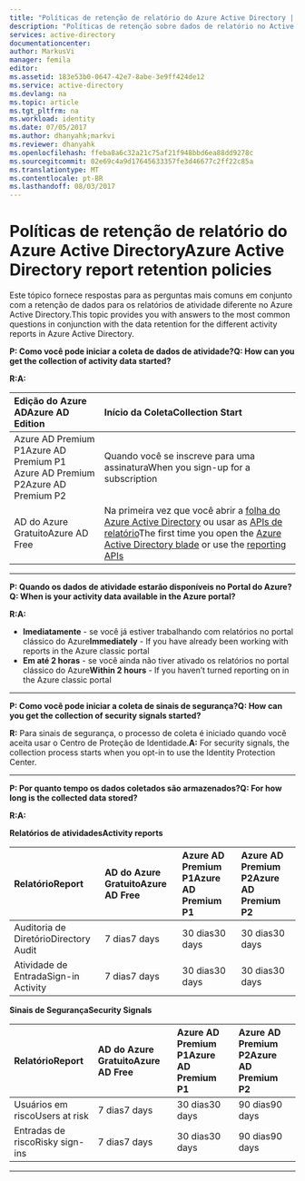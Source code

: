 ```yaml
---
title: "Políticas de retenção de relatório do Azure Active Directory | Microsoft Docs"
description: "Políticas de retenção sobre dados de relatório no Active Directory do Azure"
services: active-directory
documentationcenter: 
author: MarkusVi
manager: femila
editor: 
ms.assetid: 183e53b0-0647-42e7-8abe-3e9ff424de12
ms.service: active-directory
ms.devlang: na
ms.topic: article
ms.tgt_pltfrm: na
ms.workload: identity
ms.date: 07/05/2017
ms.author: dhanyahk;markvi
ms.reviewer: dhanyahk
ms.openlocfilehash: ffeba8a6c32a21c75af21f948bbd6ea88dd9278c
ms.sourcegitcommit: 02e69c4a9d17645633357fe3d46677c2ff22c85a
ms.translationtype: MT
ms.contentlocale: pt-BR
ms.lasthandoff: 08/03/2017
---
```

# <a name="azure-active-directory-report-retention-policies"></a><span data-ttu-id="395b1-103">Políticas de retenção de relatório do Azure Active Directory</span><span class="sxs-lookup"><span data-stu-id="395b1-103">Azure Active Directory report retention policies</span></span>


<span data-ttu-id="395b1-104">Este tópico fornece respostas para as perguntas mais comuns em conjunto com a retenção de dados para os relatórios de atividade diferente no Azure Active Directory.</span><span class="sxs-lookup"><span data-stu-id="395b1-104">This topic provides you with answers to the most common questions in conjunction with the data retention for the different activity reports in Azure Active Directory.</span></span> 

<span data-ttu-id="395b1-105">**P: Como você pode iniciar a coleta de dados de atividade?**</span><span class="sxs-lookup"><span data-stu-id="395b1-105">**Q: How can you get the collection of activity data started?**</span></span>

<span data-ttu-id="395b1-106">**R:**</span><span class="sxs-lookup"><span data-stu-id="395b1-106">**A:**</span></span>

| <span data-ttu-id="395b1-107">Edição do Azure AD</span><span class="sxs-lookup"><span data-stu-id="395b1-107">Azure AD Edition</span></span> | <span data-ttu-id="395b1-108">Início da Coleta</span><span class="sxs-lookup"><span data-stu-id="395b1-108">Collection Start</span></span> |
| :--              | :--   |
| <span data-ttu-id="395b1-109">Azure AD Premium P1</span><span class="sxs-lookup"><span data-stu-id="395b1-109">Azure AD Premium P1</span></span> <br /> <span data-ttu-id="395b1-110">Azure AD Premium P2</span><span class="sxs-lookup"><span data-stu-id="395b1-110">Azure AD Premium P2</span></span> | <span data-ttu-id="395b1-111">Quando você se inscreve para uma assinatura</span><span class="sxs-lookup"><span data-stu-id="395b1-111">When you sign-up for a subscription</span></span> |
| <span data-ttu-id="395b1-112">AD do Azure Gratuito</span><span class="sxs-lookup"><span data-stu-id="395b1-112">Azure AD Free</span></span> | <span data-ttu-id="395b1-113">Na primeira vez que você abrir a [folha do Azure Active Directory](https://ms.portal.azure.com/#blade/Microsoft_AAD_IAM/ActiveDirectoryMenuBlade/Overview) ou usar as [APIs de relatório](https://aka.ms/aadreports)</span><span class="sxs-lookup"><span data-stu-id="395b1-113">The first time you open the [Azure Active Directory blade](https://ms.portal.azure.com/#blade/Microsoft_AAD_IAM/ActiveDirectoryMenuBlade/Overview) or use the [reporting APIs](https://aka.ms/aadreports)</span></span>  |

---
<span data-ttu-id="395b1-114">**P: Quando os dados de atividade estarão disponíveis no Portal do Azure?**</span><span class="sxs-lookup"><span data-stu-id="395b1-114">**Q: When is your activity data available in the Azure portal?**</span></span>

<span data-ttu-id="395b1-115">**R:**</span><span class="sxs-lookup"><span data-stu-id="395b1-115">**A:**</span></span>

- <span data-ttu-id="395b1-116">**Imediatamente** - se você já estiver trabalhando com relatórios no portal clássico do Azure</span><span class="sxs-lookup"><span data-stu-id="395b1-116">**Immediately** - If you have already been working with reports in the Azure classic portal</span></span>
- <span data-ttu-id="395b1-117">**Em até 2 horas** - se você ainda não tiver ativado os relatórios no portal clássico do Azure</span><span class="sxs-lookup"><span data-stu-id="395b1-117">**Within 2 hours** - If you haven’t turned reporting on  in the Azure classic portal</span></span>

---
<span data-ttu-id="395b1-118">**P: Como você pode iniciar a coleta de sinais de segurança?**</span><span class="sxs-lookup"><span data-stu-id="395b1-118">**Q: How can you get the collection of security signals started?**</span></span>  

<span data-ttu-id="395b1-119">**R:** Para sinais de segurança, o processo de coleta é iniciado quando você aceita usar o Centro de Proteção de Identidade.</span><span class="sxs-lookup"><span data-stu-id="395b1-119">**A:** For security signals, the collection process starts when you opt-in to use the Identity Protection Center.</span></span> 


---
<span data-ttu-id="395b1-120">**P: Por quanto tempo os dados coletados são armazenados?**</span><span class="sxs-lookup"><span data-stu-id="395b1-120">**Q: For how long is the collected data stored?**</span></span>

<span data-ttu-id="395b1-121">**R:**</span><span class="sxs-lookup"><span data-stu-id="395b1-121">**A:**</span></span>

<span data-ttu-id="395b1-122">**Relatórios de atividades**</span><span class="sxs-lookup"><span data-stu-id="395b1-122">**Activity reports**</span></span>    

| <span data-ttu-id="395b1-123">Relatório</span><span class="sxs-lookup"><span data-stu-id="395b1-123">Report</span></span>                 | <span data-ttu-id="395b1-124">AD do Azure Gratuito</span><span class="sxs-lookup"><span data-stu-id="395b1-124">Azure AD Free</span></span> | <span data-ttu-id="395b1-125">Azure AD Premium P1</span><span class="sxs-lookup"><span data-stu-id="395b1-125">Azure AD Premium P1</span></span> | <span data-ttu-id="395b1-126">Azure AD Premium P2</span><span class="sxs-lookup"><span data-stu-id="395b1-126">Azure AD Premium P2</span></span> |
| :--                    | :--           | :--                 | :--                 |
| <span data-ttu-id="395b1-127">Auditoria de Diretório</span><span class="sxs-lookup"><span data-stu-id="395b1-127">Directory Audit</span></span>        | <span data-ttu-id="395b1-128">7 dias</span><span class="sxs-lookup"><span data-stu-id="395b1-128">7 days</span></span>        | <span data-ttu-id="395b1-129">30 dias</span><span class="sxs-lookup"><span data-stu-id="395b1-129">30 days</span></span>             | <span data-ttu-id="395b1-130">30 dias</span><span class="sxs-lookup"><span data-stu-id="395b1-130">30 days</span></span>             |
| <span data-ttu-id="395b1-131">Atividade de Entrada</span><span class="sxs-lookup"><span data-stu-id="395b1-131">Sign-in Activity</span></span>       | <span data-ttu-id="395b1-132">7 dias</span><span class="sxs-lookup"><span data-stu-id="395b1-132">7 days</span></span>        | <span data-ttu-id="395b1-133">30 dias</span><span class="sxs-lookup"><span data-stu-id="395b1-133">30 days</span></span>             | <span data-ttu-id="395b1-134">30 dias</span><span class="sxs-lookup"><span data-stu-id="395b1-134">30 days</span></span>             |

<span data-ttu-id="395b1-135">**Sinais de Segurança**</span><span class="sxs-lookup"><span data-stu-id="395b1-135">**Security Signals**</span></span>

| <span data-ttu-id="395b1-136">Relatório</span><span class="sxs-lookup"><span data-stu-id="395b1-136">Report</span></span>         | <span data-ttu-id="395b1-137">AD do Azure Gratuito</span><span class="sxs-lookup"><span data-stu-id="395b1-137">Azure AD Free</span></span> | <span data-ttu-id="395b1-138">Azure AD Premium P1</span><span class="sxs-lookup"><span data-stu-id="395b1-138">Azure AD Premium P1</span></span> | <span data-ttu-id="395b1-139">Azure AD Premium P2</span><span class="sxs-lookup"><span data-stu-id="395b1-139">Azure AD Premium P2</span></span> |
| :--            | :--           | :--                 | :--                 |
| <span data-ttu-id="395b1-140">Usuários em risco</span><span class="sxs-lookup"><span data-stu-id="395b1-140">Users at risk</span></span>  | <span data-ttu-id="395b1-141">7 dias</span><span class="sxs-lookup"><span data-stu-id="395b1-141">7 days</span></span>        | <span data-ttu-id="395b1-142">30 dias</span><span class="sxs-lookup"><span data-stu-id="395b1-142">30 days</span></span>             | <span data-ttu-id="395b1-143">90 dias</span><span class="sxs-lookup"><span data-stu-id="395b1-143">90 days</span></span>             |
| <span data-ttu-id="395b1-144">Entradas de risco</span><span class="sxs-lookup"><span data-stu-id="395b1-144">Risky sign-ins</span></span> | <span data-ttu-id="395b1-145">7 dias</span><span class="sxs-lookup"><span data-stu-id="395b1-145">7 days</span></span>        | <span data-ttu-id="395b1-146">30 dias</span><span class="sxs-lookup"><span data-stu-id="395b1-146">30 days</span></span>             | <span data-ttu-id="395b1-147">90 dias</span><span class="sxs-lookup"><span data-stu-id="395b1-147">90 days</span></span>             |

---